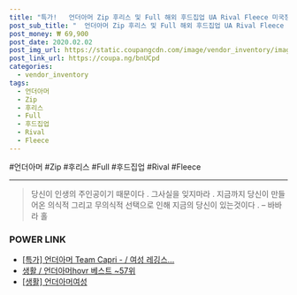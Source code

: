 ```yaml
--- 
title: "특가!   언더아머 Zip 후리스 및 Full 해외 후드집업 UA Rival Fleece 미국정..." 
post_sub_title: "  언더아머 Zip 후리스 및 Full 해외 후드집업 UA Rival Fleece 미국정품 바지 남자" 
post_money: ₩ 69,900 
post_date: 2020.02.02 
post_img_url: https://static.coupangcdn.com/image/vendor_inventory/images/2019/02/21/17/2/329fe9be-c218-4d60-bdc1-ffc1b8d29507.jpg 
post_link_url: https://coupa.ng/bnUCpd 
categories: 
  - vendor_inventory 
tags: 
  - 언더아머 
  - Zip 
  - 후리스 
  - Full 
  - 후드집업 
  - Rival 
  - Fleece 
--- 
```

  #언더아머 #Zip #후리스 #Full #후드집업 #Rival #Fleece 
<hr> 

> 당신이 인생의 주인공이기 때문이다 . 그사실을 잊지마라 . 지금까지 당신이 만들어온 의식적 그리고 무의식적 선택으로 인해 지금의 당신이 있는것이다 .  – 바바라 홀 


### POWER LINK

* <a href="https://blog.naver.com/an0733/221788012286" target="_blank">[특가] 언더아머 Team Capri - / 여성 레깅스...</a>
* <a href="https://blog.naver.com/santokki14/221777209048" target="_blank">생활 / 언더아머hovr 베스트 ~57위</a>
* <a href="https://blog.naver.com/fasyy4321/221758942455" target="_blank"> [생활] 언더아머여성  </a>

